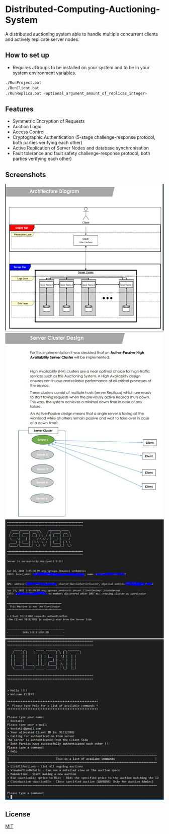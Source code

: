 # Distributed-Computing-Auctioning-System
A distributed auctioning system able to handle multiple concurrent clients and actively replicate server nodes.

## How to set up 

- Requires JGroups to be installed on your system and to be in your system environment variables.

```bash
./RunProject.bat
./RunClient.bat
./RunReplica.bat <optional_argument_amount_of_replicas_integer>

```

## Features

- Symmetric Encryption of Requests
- Auction Logic
- Access Control
- Cryptographic Authentication (5-stage challenge-response protocol, both parties verifying each other)
- Active Replication of Server Nodes and database synchronisation
- Fault tolerance and fault safety challenge-response protocol, both parties verifying each other) 



## Screenshots 

![Alt text](https://github.com/Paris778/Distributed-Computing-Auctioning-System/blob/main/scrnShots/Capture.JPG "Title")
![Alt text](https://github.com/Paris778/Distributed-Computing-Auctioning-System/blob/main/scrnShots/Capture2.JPG "Title")
![Alt text](https://github.com/Paris778/Distributed-Computing-Auctioning-System/blob/main/scrnShots/Capture3.JPG "Title")
![Alt text](https://github.com/Paris778/Distributed-Computing-Auctioning-System/blob/main/scrnShots/Capture4.JPG "Title")


## License
[MIT](https://choosealicense.com/licenses/mit/)
